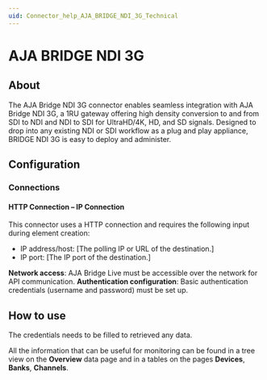 ```yaml
---
uid: Connector_help_AJA_BRIDGE_NDI_3G_Technical
---
```


# AJA BRIDGE NDI 3G

## About

The AJA Bridge NDI 3G connector enables seamless integration with AJA Bridge NDI 3G, a 1RU gateway offering high density conversion to and from SDI to NDI and NDI to SDI for UltraHD/4K, HD, and SD signals. Designed to drop into any existing NDI or SDI workflow as a plug and play appliance, BRIDGE NDI 3G is easy to deploy and administer.

## Configuration

### Connections

####  HTTP Connection – IP Connection

This connector uses a HTTP connection and requires the following input during element creation:

- IP address/host: [The polling IP or URL of the destination.]
- IP port: [The IP port of the destination.]

 **Network access**: AJA Bridge Live must be accessible over the network for API communication.
 **Authentication configuration**: Basic authentication credentials (username and password) must be set up.


## How to use

The credentials needs to be filled to retrieved any data.

All the information that can be useful for monitoring can be found in a tree view on the **Overview** data page and in a tables on the pages **Devices**, **Banks**, **Channels**.
